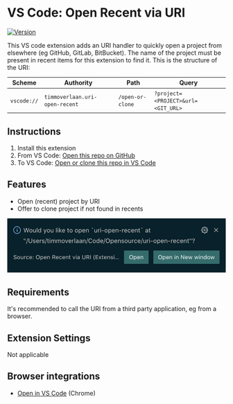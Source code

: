 # VS Code: Open Recent via URI

[![Version](https://img.shields.io/visual-studio-marketplace/v/timmoverlaan.uri-open-recent)](https://marketplace.visualstudio.com/items?itemName=timmoverlaan.uri-open-recent)

This VS code extension adds an URI handler to quickly open a project from elsewhere (eg GitHub, GitLab, BitBucket). The name of the project must be present in recent items for this extension to find it. This is the structure of the URI:

| Scheme      | Authority                      | Path             | Query                              |
|-------------|--------------------------------|------------------|------------------------------------|
| `vscode://` | `timmoverlaan.uri-open-recent` | `/open-or-clone` | `?project=<PROJECT>&url=<GIT_URL>` |

## Instructions

1. Install this extension
2. From VS Code: [Open this repo on GitHub](https://github.com/tverlaan/uri-open-recent)
3. To VS Code: [Open or clone this repo in VS Code](https://tverlaan.github.io/uri-open-recent.html)

## Features

  * Open (recent) project by URI
  * Offer to clone project if not found in recents

![Example open dialog](images/uri-open-recent-example.png)

## Requirements

It's recommended to call the URI from a third party application, eg from a browser.


## Extension Settings

Not applicable

## Browser integrations

  * [Open in VS Code](https://github.com/tverlaan/open-in-vscode) (Chrome)
